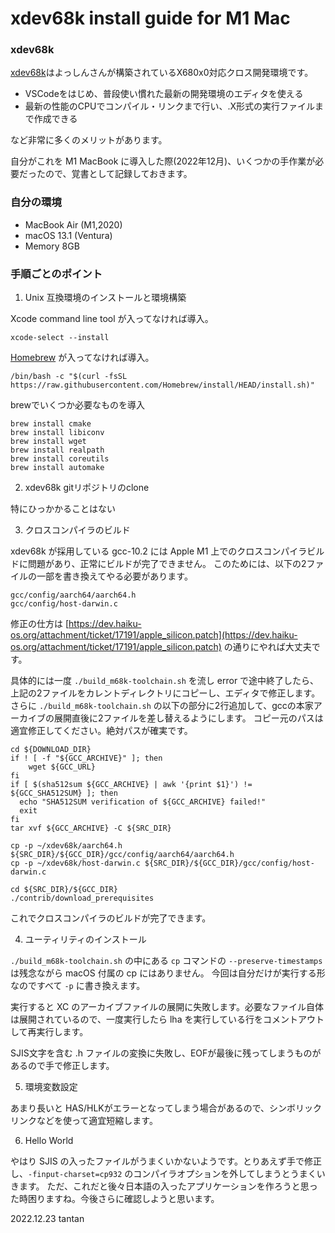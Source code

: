 # xdev68k install guide for M1 Mac

### xdev68k

[xdev68k](https://github.com/yosshin4004/xdev68k)はよっしんさんが構築されているX680x0対応クロス開発環境です。

- VSCodeをはじめ、普段使い慣れた最新の開発環境のエディタを使える
- 最新の性能のCPUでコンパイル・リンクまで行い、.X形式の実行ファイルまで作成できる

など非常に多くのメリットがあります。

自分がこれを M1 MacBook に導入した際(2022年12月)、いくつかの手作業が必要だったので、覚書として記録しておきます。

### 自分の環境

- MacBook Air (M1,2020)
- macOS 13.1 (Ventura)
- Memory 8GB

### 手順ごとのポイント

1. Unix 互換環境のインストールと環境構築

Xcode command line tool が入ってなければ導入。

    xcode-select --install

[Homebrew](https://brew.sh/) が入ってなければ導入。

    /bin/bash -c "$(curl -fsSL https://raw.githubusercontent.com/Homebrew/install/HEAD/install.sh)"

brewでいくつか必要なものを導入

    brew install cmake
    brew install libiconv
    brew install wget
    brew install realpath
    brew install coreutils
    brew install automake


2. xdev68k gitリポジトリのclone

特にひっかかることはない


3. クロスコンパイラのビルド

xdev68k が採用している gcc-10.2 には Apple M1 上でのクロスコンパイラビルドに問題があり、正常にビルドが完了できません。
このためには、以下の2ファイルの一部を書き換えてやる必要があります。

    gcc/config/aarch64/aarch64.h
    gcc/config/host-darwin.c

修正の仕方は [https://dev.haiku-os.org/attachment/ticket/17191/apple_silicon.patch](https://dev.haiku-os.org/attachment/ticket/17191/apple_silicon.patch) の通りにやれば大丈夫です。

具体的には一度 `./build_m68k-toolchain.sh` を流し error で途中終了したら、上記の2ファイルをカレントディレクトリにコピーし、エディタで修正します。
さらに `./build_m68k-toolchain.sh` の以下の部分に2行追加して、gccの本家アーカイブの展開直後に2ファイルを差し替えるようにします。
コピー元のパスは適宜修正してください。絶対パスが確実です。

    cd ${DOWNLOAD_DIR}
    if ! [ -f "${GCC_ARCHIVE}" ]; then
        wget ${GCC_URL}
    fi
    if [ $(sha512sum ${GCC_ARCHIVE} | awk '{print $1}') != ${GCC_SHA512SUM} ]; then
      echo "SHA512SUM verification of ${GCC_ARCHIVE} failed!"
      exit
    fi
    tar xvf ${GCC_ARCHIVE} -C ${SRC_DIR}

    cp -p ~/xdev68k/aarch64.h ${SRC_DIR}/${GCC_DIR}/gcc/config/aarch64/aarch64.h
    cp -p ~/xdev68k/host-darwin.c ${SRC_DIR}/${GCC_DIR}/gcc/config/host-darwin.c

    cd ${SRC_DIR}/${GCC_DIR}
    ./contrib/download_prerequisites

これでクロスコンパイラのビルドが完了できます。


4. ユーティリティのインストール

`./build_m68k-toolchain.sh` の中にある `cp` コマンドの `--preserve-timestamps` は残念ながら macOS 付属の cp にはありません。
今回は自分だけが実行する形なのですべて `-p` に書き換えます。

実行すると XC のアーカイブファイルの展開に失敗します。必要なファイル自体は展開されているので、一度実行したら lha を実行している行をコメントアウトして再実行します。

SJIS文字を含む .h ファイルの変換に失敗し、EOFが最後に残ってしまうものがあるので手で修正します。


5. 環境変数設定

あまり長いと HAS/HLKがエラーとなってしまう場合があるので、シンボリックリンクなどを使って適宜短縮します。

6. Hello World

やはり SJIS の入ったファイルがうまくいかないようです。とりあえず手で修正し、`-finput-charset=cp932` のコンパイラオプションを外してしまうとうまくいきます。
ただ、これだと後々日本語の入ったアプリケーションを作ろうと思った時困りますね。今後さらに確認しようと思います。


2022.12.23 tantan


